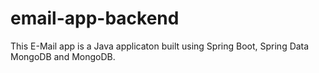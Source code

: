 # email-app-backend
This E-Mail app is a Java applicaton built using Spring Boot, Spring Data MongoDB and MongoDB.

